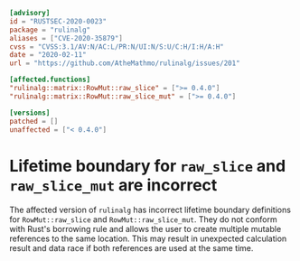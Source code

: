 ```toml
[advisory]
id = "RUSTSEC-2020-0023"
package = "rulinalg"
aliases = ["CVE-2020-35879"]
cvss = "CVSS:3.1/AV:N/AC:L/PR:N/UI:N/S:U/C:H/I:H/A:H"
date = "2020-02-11"
url = "https://github.com/AtheMathmo/rulinalg/issues/201"

[affected.functions]
"rulinalg::matrix::RowMut::raw_slice" = [">= 0.4.0"]
"rulinalg::matrix::RowMut::raw_slice_mut" = [">= 0.4.0"]

[versions]
patched = []
unaffected = ["< 0.4.0"]
```

# Lifetime boundary for `raw_slice` and `raw_slice_mut` are incorrect

The affected version of `rulinalg` has incorrect lifetime boundary definitions
for `RowMut::raw_slice` and `RowMut::raw_slice_mut`. They do not conform with
Rust's borrowing rule and allows the user to create multiple mutable references
to the same location. This may result in unexpected calculation result and data
race if both references are used at the same time.

